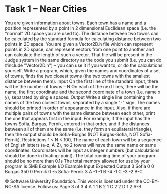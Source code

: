 # Task 1 – Near Cities
You are given information about towns. Each town has a name and a position represented by a point in 2 dimensional Euclidean space (i.e. the “normal” 2D space you are used to). 
The distance between two towns can be calculated by the standard formula for calculating distance between two points in 2D space. You are given a Vector2D.h file which can represent points in 2D space, can represent vectors from one point to another and can calculate the length of such a vector. That file will be present in the Judge system in the same directory as the code you submit (i.e. you can do #include "Vector2D.h") – you can use it if you want to, or do the calculations yourself. 
Write a program, which, given the names and coordinates of a set of towns, finds the two closest towns (the two towns with the smallest distance between them). 
Input 
On the first line of the standard input, there will be the number of towns – N 
On each of the next lines, there will be the name, the first coordinate and the second coordinate of a town (i.e. name x y), separated by single spaces. 
Output 
Write a single line containing the names of the two closest towns, separated by a single "-" sign. The names should be printed in order of appearance in the input. Also, if there are multiple pairs of towns with the same distance between each other, print the one that appears first in the input. For example, if the input has the towns Sofia, Burgas, Pernik, entered in that order, and if the distances between all of them are the same (i.e. they form an equilateral triangle), then the output should be Sofia-Burgas (NOT Burgas-Sofia, NOT Sofia-Pernik). 
Restrictions 
1 < N < 100, The name of each town will be a sequence of English letters (a-z, A-Z), no 2 towns will have the same name or same coordinates. 
Coordinates will be input as integer numbers (but calculations should be done in floating-point). 
The total running time of your program should be no more than 0.1s 
The total memory allowed for use by your program is 5MB 
Example I/O 
Example Input Expected Output 
3 Sofia 0 0 
Burgas 350 0 
Pernik 0 -5 
Sofia-Pernik 
3 
A -1 -1 
B -4 -1 
C -3 -2 
B-C 

 
© Software University Foundation. This work is licensed under the CC-BY-NC-SA license.                          Follow us: Page 3 of 3 
4 A 1 1 
B 2 1 
C 2 2 
D 1 2 
A-B 
 
 

